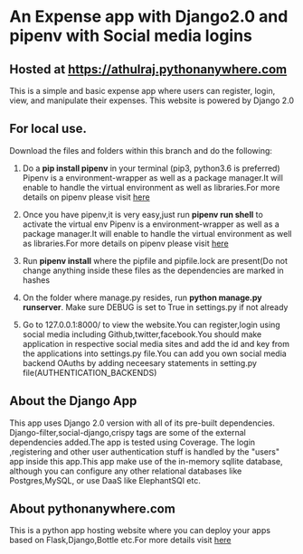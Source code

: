 # An Expense app with Django2.0 and pipenv with Social media logins

## Hosted at https://athulraj.pythonanywhere.com

This is a simple and basic expense app where users can register, login, view, and manipulate their expenses.
This website is powered by Django 2.0

## For local use.

Download the files and folders within this branch and do the following:
1. Do a **pip install pipenv** in your terminal (pip3, python3.6 is preferred)
   Pipenv is a environment-wrapper as well as a package manager.It will enable to handle the virtual environment as well as libraries.For more details on pipenv please visit [here](https://pipenv.readthedocs.io/en/latest/)

2. Once you have pipenv,it is very easy,just run **pipenv run shell** to activate the virtual env
   Pipenv is a environment-wrapper as well as a package manager.It will enable to handle the virtual environment as well as libraries.For more details on pipenv please visit [here](#https://pipenv.readthedocs.io/en/latest/)

3. Run **pipenv install** where the pipfile and pipfile.lock are present(Do not change anything inside these files as the dependencies are marked in hashes

4. On the folder where manage.py resides, run **python manage.py runserver**. Make sure DEBUG is set to True in settings.py if not already

5. Go to 127.0.0.1:8000/ to view the website.You can register,login using social media including Github,twitter,facebook.You should make application in respective social media sites and add the id and key from the applications into settings.py file.You can add you own social media backend OAuths by adding neceesary statements in setting.py file(AUTHENTICATION_BACKENDS)

## About the Django App

This app uses Django 2.0 version with all of its pre-built dependencies. Django-filter,social-django,crispy tags are some of the external dependencies added.The app is tested using Coverage. The login ,registering and other user authentication stuff is handled by the "users" app inside this app.This app make use of the in-memory sqllite database, although you can configure any other relational databases like Postgres,MySQL, or use DaaS like ElephantSQl etc.

## About pythonanywhere.com
This is a python app hosting website where you can deploy your apps based on Flask,Django,Bottle etc.For more details visit [here](https://pythonanywhere.com)

